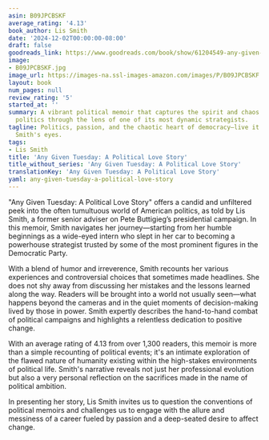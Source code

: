 ```yaml
---
asin: B09JPCBSKF
average_rating: '4.13'
book_author: Lis Smith
date: '2024-12-02T00:00:00-08:00'
draft: false
goodreads_link: https://www.goodreads.com/book/show/61204549-any-given-tuesday
image:
- B09JPCBSKF.jpg
image_url: https://images-na.ssl-images-amazon.com/images/P/B09JPCBSKF.01._SCLZZZZZZZ.jpg
layout: book
num_pages: null
review_rating: '5'
started_at: ''
summary: A vibrant political memoir that captures the spirit and chaos of American
  politics through the lens of one of its most dynamic strategists.
tagline: Politics, passion, and the chaotic heart of democracy—live it through Lis
  Smith's eyes.
tags:
- Lis Smith
title: 'Any Given Tuesday: A Political Love Story'
title_without_series: 'Any Given Tuesday: A Political Love Story'
translationKey: 'Any Given Tuesday: A Political Love Story'
yaml: any-given-tuesday-a-political-love-story
---
```


"Any Given Tuesday: A Political Love Story" offers a candid and unfiltered peek into the often tumultuous world of American politics, as told by Lis Smith, a former senior adviser on Pete Buttigieg’s presidential campaign. In this memoir, Smith navigates her journey—starting from her humble beginnings as a wide-eyed intern who slept in her car to becoming a powerhouse strategist trusted by some of the most prominent figures in the Democratic Party.

With a blend of humor and irreverence, Smith recounts her various experiences and controversial choices that sometimes made headlines. She does not shy away from discussing her mistakes and the lessons learned along the way. Readers will be brought into a world not usually seen—what happens beyond the cameras and in the quiet moments of decision-making lived by those in power. Smith expertly describes the hand-to-hand combat of political campaigns and highlights a relentless dedication to positive change.

With an average rating of 4.13 from over 1,300 readers, this memoir is more than a simple recounting of political events; it's an intimate exploration of the flawed nature of humanity existing within the high-stakes environments of political life. Smith's narrative reveals not just her professional evolution but also a very personal reflection on the sacrifices made in the name of political ambition.

In presenting her story, Lis Smith invites us to question the conventions of political memoirs and challenges us to engage with the allure and messiness of a career fueled by passion and a deep-seated desire to affect change.